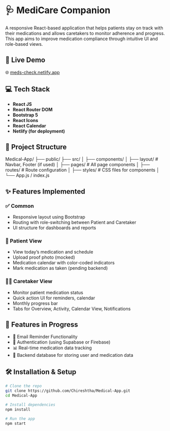 # 🩺 MediCare Companion

A responsive React-based application that helps patients stay on track with their medications and allows caretakers to monitor adherence and progress. This app aims to improve medication compliance through intuitive UI and role-based views.

## 🔗 Live Demo

🌐 [meds-check.netlify.app](https://meds-check.netlify.app)

## 💻 Tech Stack

- **React JS**
- **React Router DOM**
- **Bootstrap 5**
- **React Icons**
- **React Calendar**
- **Netlify (for deployment)**

## 📁 Project Structure

Medical-App/
├── public/
├── src/
│ ├── components/
│ ├── layout/ # Navbar, Footer (if used)
│ ├── pages/ # All page components
│ ├── routes/ # Route configuration
│ ├── styles/ # CSS files for components
│ └── App.js / index.js

## ✨ Features Implemented

### ✅ Common
- Responsive layout using Bootstrap
- Routing with role-switching between Patient and Caretaker
- UI structure for dashboards and reports

### 👤 Patient View
- View today’s medication and schedule
- Upload proof photo (mocked)
- Medication calendar with color-coded indicators
- Mark medication as taken (pending backend)

### 🧑‍⚕️ Caretaker View
- Monitor patient medication status
- Quick action UI for reminders, calendar
- Monthly progress bar
- Tabs for Overview, Activity, Calendar View, Notifications

## 🚧 Features in Progress
- 📨 Email Reminder Functionality
- 🔐 Authentication (using Supabase or Firebase)
- 📊 Real-time medication data tracking
- 🧪 Backend database for storing user and medication data

## 🛠️ Installation & Setup

```bash
# Clone the repo
git clone https://github.com/Chireshtha/Medical-App.git
cd Medical-App

# Install dependencies
npm install

# Run the app
npm start
